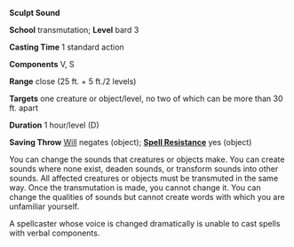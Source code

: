  **Sculpt Sound**

**School** transmutation; **Level** bard 3

**Casting Time** 1 standard action

**Components** V, S

**Range** close (25 ft. + 5 ft./2 levels)

**Targets** one creature or object/level, no two of which can be more than 30 ft. apart

**Duration** 1 hour/level (D)

**Saving Throw** [Will](../combat.md#_will) negates (object); **[Spell Resistance](../glossary.md#_spell-resistance)** yes (object)

You can change the sounds that creatures or objects make. You can create sounds where none exist, deaden sounds, or transform sounds into other sounds. All affected creatures or objects must be transmuted in the same way. Once the transmutation is made, you cannot change it. You can change the qualities of sounds but cannot create words with which you are unfamiliar yourself.

A spellcaster whose voice is changed dramatically is unable to cast spells with verbal components.

